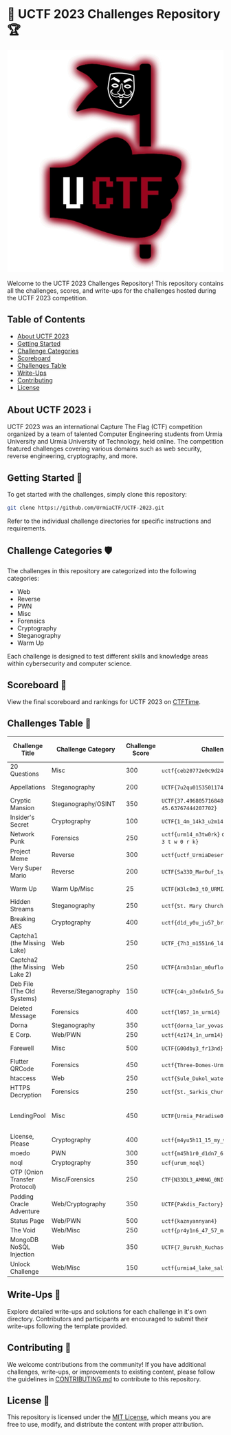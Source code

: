 # 🚀 UCTF 2023 Challenges Repository 🏆

<p align="center">
  <img src="https://github.com/UrmiaCTF/UCTF-2023/blob/main/20_questions_ctf/Resources/UCTF.jpg" alt="UCTF Logo">
</p>

Welcome to the UCTF 2023 Challenges Repository! This repository contains all the challenges, scores, and write-ups for the challenges hosted during the UCTF 2023 competition.

## Table of Contents

- [About UCTF 2023](#about-uctf-2023)
- [Getting Started](#getting-started)
- [Challenge Categories](#challenge-categories)
- [Scoreboard](#scoreboard)
- [Challenges Table](#challenges-table)
- [Write-Ups](#write-ups)
- [Contributing](#contributing)
- [License](#license)

## About UCTF 2023 ℹ️

UCTF 2023 was an international Capture The Flag (CTF) competition organized by a team of talented Computer Engineering students from Urmia University and Urmia University of Technology, held online. The competition featured challenges covering various domains such as web security, reverse engineering, cryptography, and more.

## Getting Started 🚀

To get started with the challenges, simply clone this repository:

```bash
git clone https://github.com/UrmiaCTF/UCTF-2023.git
```

Refer to the individual challenge directories for specific instructions and requirements.

## Challenge Categories 🛡️

The challenges in this repository are categorized into the following categories:

- Web
- Reverse
- PWN
- Misc
- Forensics
- Cryptography
- Steganography
- Warm Up

Each challenge is designed to test different skills and knowledge areas within cybersecurity and computer science.

## Scoreboard 🏅

View the final scoreboard and rankings for UCTF 2023 on [CTFTime](https://ctftime.org/event/2067).

## Challenges Table 🎯

| Challenge Title       | Challenge Category | Challenge Score | Challenge Flag    | Official Description/Write-up Link           | Author |
|-----------------------|--------------------|-----------------|-------------------|---------------------------------------------| ------------- |
| 20 Questions           | Misc                | 300             | `uctf{ceb20772e0c9d240c75eb26b0e37abee}`     | [Write-up](https://github.com/UrmiaCTF/UCTF-2023/tree/main/20_questions_ctf#write-up) | [Hanif Ganji](https://github.com/hanifganji) |
| Appellations           | Steganography            | 200             | `UCTF{7u2qu01535011741230f4242841j4n}`     | [Write-up](https://github.com/UrmiaCTF/UCTF-2023/tree/main/Appellations#-write-up) | [Mobin Kheibary](https://github.com/Mobiwn/) |
| Cryptic Mansion           | Steganography/OSINT                | 350             | `UCTF{37.496805716848954, 45.63767444207702}`     | [Write-up](https://github.com/UrmiaCTF/UCTF-2023/tree/main/Cryptic-Mansion#-write-up) | [Mobin Kheibary](https://github.com/Mobiwn/) |
| Insider's Secret           | Cryptography            | 100             | `UCTF{1_4m_14k3_u2m14}`     | [Write-up](https://github.com/UrmiaCTF/UCTF-2023/tree/main/Insiders-Secret#-write-up) | [Mobin Kheibary](https://github.com/Mobiwn/) |
| Network Punk           | Forensics                | 250             | `uctf{urm14_n3tw0rk}` or `uctf{u r m 1 4 _ n 3 t w 0 r k}`    | [Write-up]([write-ups/challenge3.md](https://github.com/UrmiaCTF/UCTF-2023/tree/main/NetworkPunk#write-up)) | [Mehrzad Asri](https://github.com/me-asri) |
| Project Meme           | Reverse            | 300             | `uctf{uctf_UrmiaDesert}`     | [Write-up](https://github.com/UrmiaCTF/UCTF-2023/tree/main/ProjectMeme#write-up) | [Mir Saman Tajbakhsh](https://github.com/mirsamantajbakhsh) |
| Very Super Mario           | Reverse                | 200             | `UCTF{Sa33D_Mar0uf_1s_7h3_MAR10}`     | [Write-up](https://github.com/UrmiaCTF/UCTF-2023/tree/main/VerySuperMario#write-up) | [Mir Saman Tajbakhsh](https://github.com/mirsamantajbakhsh) |
| Warm Up           | Warm Up/Misc            | 25             | `UCTF{W3lc0m3_t0_URMIA}`     | [Write-up]([write-ups/challenge2.md](https://github.com/UrmiaCTF/UCTF-2023/tree/main/WarmUp#write-up)) | [Mir Saman Tajbakhsh](https://github.com/mirsamantajbakhsh) |
| Hidden Streams           | Steganography                | 250             | `uctf{St. Mary Church}`     | [Write-up](https://github.com/UrmiaCTF/UCTF-2023/tree/main/ads-ctf#write-up) | [Ata Meydani](https://github.com/AtaMeydani) |
| Breaking AES           | Cryptography            | 400             | `uctf{d1d_y0u_ju57_br34k_435}`     | [Write-up](https://github.com/UrmiaCTF/UCTF-2023/tree/main/breaking-aes-ctf#write-up) | [Mehrzad Asri](https://github.com/me-asri) |
| Captcha1 (the Missing Lake)           | Web                | 250             | `UCTF_{7h3_m1551n6_l4k3}`     | [Write-up](https://github.com/UrmiaCTF/UCTF-2023/tree/main/captcha1#write-up) | [Amirhossein Azhdarnezhad](https://github.com/YoungMind1) |
| Captcha2 (the Missing Lake 2)           | Web            | 250             | `UCTF{Arm3n1an_m0uflon}`     | [Write-up](https://github.com/UrmiaCTF/UCTF-2023/tree/main/captcha2#write-up) | [Amirhossein Azhdarnezhad](https://github.com/YoungMind1) |
| Deb File (The Old Systems)           | Reverse/Steganography                | 150             | `UCTF{c4n_p3n6u1n5_5urv1v3_1n_54l7_w473r}`     | [Write-up](https://github.com/UrmiaCTF/UCTF-2023/tree/main/deb-file#write-up) | [Amirhossein Azhdarnezhad](https://github.com/YoungMind1) |
| Deleted Message           | Forensics            | 400             | `uctf{l057_1n_urm14}`     | [Write-up](https://github.com/UrmiaCTF/UCTF-2023/tree/main/deleted-message-ctf#write-up) | [Mehrzad Asri](https://github.com/me-asri) |
| Dorna           | Steganography                | 350             | `uctf{dorna_lar_yovasi}`     | [Write-up](https://github.com/UrmiaCTF/UCTF-2023/tree/main/dorna#write-up) | [Ali Babaei](https://github.com/alibabaei4) |
| E Corp.           | Web/PWN            | 250             | `uctf{4z174_1n_urm14}`     | [Write-up](https://github.com/UrmiaCTF/UCTF-2023/tree/main/e-corp-ctf#write-up) | [Ata Meydani](https://github.com/AtaMeydani) |
| Farewell           | Misc                | 500             | `UCTF{G00dby3_fr13nd}`     | [Write-up](https://github.com/UrmiaCTF/UCTF-2023/tree/main/farewell#write-up) | [Amirhossein Azhdarnezhad](https://github.com/YoungMind1) |
| Flutter QRCode           | Forensics            | 450             | `uctf{Three-Domes-Urmia}`     | [Write-up](https://github.com/UrmiaCTF/UCTF-2023/tree/main/flutter_QRCode#write-up) | [Saman Kafshdouzi](https://ir.linkedin.com/in/saman-kafshdouzi?trk=public_profile_project_contributor-image) |
| htaccess           | Web                | 250             | `uctf{Sule_Dukol_waterfall}`     | [Write-up](https://github.com/UrmiaCTF/UCTF-2023/tree/main/htaccess-ctf#write-up) | [Ata Meydani](https://github.com/AtaMeydani) |
| HTTPS Decryption           | Forensics                | 250             | `uctf{St._Sarkis_Church}`     | [Write-up](https://github.com/UrmiaCTF/UCTF-2023/tree/main/https-decryption-ctf#write-up) | [Ata Meydani](https://github.com/AtaMeydani) |
| LendingPool           | Misc            | 450             | `UCTF{Urmia_P4radise0fIran}`     | [Write-up](https://github.com/UrmiaCTF/UCTF-2023/tree/main/lending-pool#write-up) | [Amirhossein Azhdarnezhad](https://github.com/YoungMind1) & [Mobin Hajizadeh](https://github.com/MobinHajizadeh)|
| License, Please           | Cryptography                | 400             | `uctf{m4yu5h11_15_my_w41fu}`     | [Write-up](https://github.com/UrmiaCTF/UCTF-2023/tree/main/license-please-ctf#write-up) | [Mehrzad Asri](https://github.com/me-asri) |
| moedo           | PWN                | 300             | `uctf{m45h1r0_d1dn7_61v3_up}`     | [Write-up](https://github.com/UrmiaCTF/UCTF-2023/tree/main/moedo-ctf#write-up) | [Mehrzad Asri](https://github.com/me-asri) |
| noql           | Cryptography            | 350             | `ucf{urum_noql}`     | [Write-up](https://github.com/UrmiaCTF/UCTF-2023/tree/main/noql_uctf#write-up) | [Ali Babaei](https://github.com/alibabaei4) |
| OTP (Onion Transfer Protocol)           | Misc/Forensics                | 250             | `CTF{N33DL3_AM0NG_0NI0NS}`     | [Write-up](https://github.com/UrmiaCTF/UCTF-2023/tree/main/otp-ctf#write-up) | [Mir Saman Tajbakhsh](https://github.com/mirsamantajbakhsh) |
| Padding Oracle Adventure           | Web/Cryptography                | 350             | `UCTF{Pakdis_Factory}`     | [Write-up](https://github.com/UrmiaCTF/UCTF-2023/tree/main/poa_cbc#write-up) | [Vafa Tarighi](https://github.com/VafaTarighi) |
| Status Page           | Web/PWN            | 500             | `uctf{kaznyannyan4}`     | [Write-up](https://github.com/UrmiaCTF/UCTF-2023/tree/main/status-page-ctf#write-up) | [Mehrzad Asri](https://github.com/me-asri) |
| The Void           | Web/Misc                | 250             | `uctf{pr4y1n6_47_57_m4ry}`     | [Write-up](https://github.com/UrmiaCTF/UCTF-2023/tree/main/the-void-ctf#write-up) | [Mehrzad Asri](https://github.com/me-asri) |
| MongoDB NoSQL Injection           | Web            | 350             | `UCTF{7_Burukh_Kuchase}`     | [Write-up](https://github.com/UrmiaCTF/UCTF-2023/tree/main/uctf_mongo#write-up) | [Vafa Tarighi](https://github.com/VafaTarighi) |
| Unlock Challenge           | Web/Misc                | 150             | `uctf{urmia4_lake_salt_g3m}`     | [Write-up](https://github.com/UrmiaCTF/UCTF-2023/tree/main/unlock-challenge-ctf#write-up) | [Mehrzad Asri](https://github.com/me-asri) |

## Write-Ups 📝

Explore detailed write-ups and solutions for each challenge in it's own directory. Contributors and participants are encouraged to submit their write-ups following the template provided.

## Contributing 🤝

We welcome contributions from the community! If you have additional challenges, write-ups, or improvements to existing content, please follow the guidelines in [CONTRIBUTING.md](CONTRIBUTING.md) to contribute to this repository.

## License 📄

This repository is licensed under the [MIT License](LICENSE), which means you are free to use, modify, and distribute the content with proper attribution.
